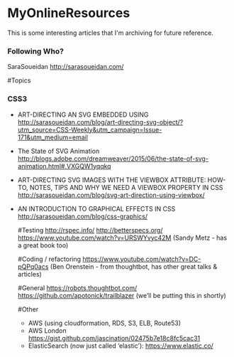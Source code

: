 # MyOnlineResources

This is some interesting articles that I'm archiving for future reference.

### Following Who?
SaraSoueidan http://sarasoueidan.com/

#Topics

### CSS3
  - ART-DIRECTING AN SVG EMBEDDED USING <OBJECT>
  http://sarasoueidan.com/blog/art-directing-svg-object/?utm_source=CSS-Weekly&utm_campaign=Issue-171&utm_medium=email
  
  - The State of SVG Animation
  http://blogs.adobe.com/dreamweaver/2015/06/the-state-of-svg-animation.html#.VXGQW1yqqkq
  
  - ART-DIRECTING SVG IMAGES WITH THE VIEWBOX ATTRIBUTE: HOW-TO, NOTES, TIPS AND WHY WE NEED A VIEWBOX PROPERTY IN CSS
  http://sarasoueidan.com/blog/svg-art-direction-using-viewbox/
  
  - AN INTRODUCTION TO GRAPHICAL EFFECTS IN CSS
  http://sarasoueidan.com/blog/css-graphics/


#Testing
http://rspec.info/
http://betterspecs.org/
https://www.youtube.com/watch?v=URSWYvyc42M (Sandy Metz - has a great book too)

#Coding / refactoring
https://www.youtube.com/watch?v=DC-pQPq0acs (Ben Orenstein - from thoughtbot, has other great talks & articles)

#General
https://robots.thoughtbot.com/
https://github.com/apotonick/trailblazer (we’ll be putting this in shortly)

#Other
- AWS (using cloudformation, RDS, S3, ELB, Route53)
- AWS London https://gist.github.com/jascination/02475b7e18c8fc5cac31
- ElasticSearch (now just called ‘elastic’): https://www.elastic.co/
